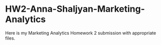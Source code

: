 # HW2-Anna-Shaljyan-Marketing-Analytics
Here is my Marketing Analytics Homework 2 submission with appropriate files.
